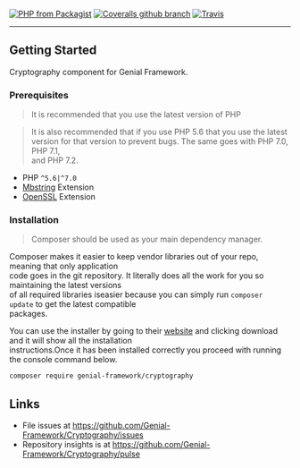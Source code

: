 [![PHP from Packagist](https://img.shields.io/packagist/php-v/genial-framework/cryptography.svg?style=flat-square)](https://github.com/Genial-Components/Cryptography) [![Coveralls github branch](https://img.shields.io/coveralls/github/Genial-Components/Cryptography/master.svg?style=flat-square)](https://coveralls.io/github/Genial-Components/Cryptography?branch=master) [![Travis](https://img.shields.io/travis/Genial-Components/Cryptography.svg?style=flat-square)](https://travis-ci.org/Genial-Components/Cryptography) 

---------------------
## Getting Started
Cryptography component for Genial Framework.

### Prerequisites

> It is recommended that you use the latest version of PHP <br />

> It is also recommended that if you use PHP 5.6 that you use the latest <br />
> version for that version to prevent bugs. The same goes with PHP 7.0, PHP 7.1, <br>
> and PHP 7.2. 

- PHP `^5.6|^7.0`
- [Mbstring](https://secure.php.net/manual/en/book.mbstring.php) Extension
- [OpenSSL](https://secure.php.net/manual/en/book.openssl.php) Extension

### Installation

> Composer should be used as your main dependency manager.

Composer makes it easier to keep vendor libraries out of your repo, meaning that only application <br />code goes in the git repository. It literally does all the work for you so maintaining the latest versions <br />of all required libraries iseasier because you can simply run `composer update` to get the latest compatible <br />packages.

You can use the installer by going to their [website](https://getcomposer.org/) and clicking download and it will show all the installation <br />instructions.Once it has been installed correctly you proceed with running the console command below.

```sh
composer require genial-framework/cryptography
```

## Links

- File issues at https://github.com/Genial-Framework/Cryptography/issues
- Repository insights is at https://github.com/Genial-Framework/Cryptography/pulse
